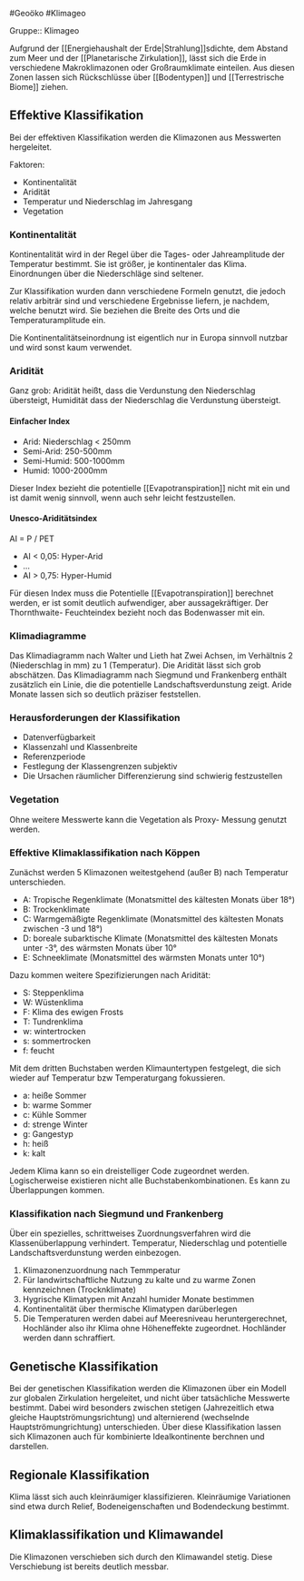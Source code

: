 #Geoöko #Klimageo 

Gruppe:: Klimageo

Aufgrund der [[Energiehaushalt der Erde|Strahlung]]sdichte, dem Abstand zum Meer und der [[Planetarische Zirkulation]], lässt sich die Erde in verschiedene Makroklimazonen oder Großraumklimate einteilen. Aus diesen Zonen lassen sich Rückschlüsse über [[Bodentypen]] und [[Terrestrische Biome]] ziehen.

## Effektive Klassifikation

Bei der effektiven Klassifikation werden die Klimazonen aus Messwerten hergeleitet.

Faktoren:
- Kontinentalität
- Aridität
- Temperatur und Niederschlag im Jahresgang
- Vegetation

### Kontinentalität

Kontinentalität wird in der Regel über die Tages- oder Jahreamplitude der Temperatur bestimmt. Sie ist größer, je kontinentaler das Klima. Einordnungen über die Niederschläge sind seltener.

Zur Klassifikation wurden dann verschiedene Formeln genutzt, die jedoch relativ arbiträr sind und verschiedene Ergebnisse liefern, je nachdem, welche benutzt wird. Sie beziehen die Breite des Orts und die Temperaturamplitude ein.

Die Kontinentalitätseinordnung ist eigentlich nur in Europa sinnvoll nutzbar und wird sonst kaum verwendet.

### Aridität

Ganz grob: Aridität heißt, dass die Verdunstung den Niederschlag übersteigt, Humidität dass der Niederschlag die Verdunstung übersteigt. 

#### Einfacher Index

- Arid: Niederschlag < 250mm
- Semi-Arid: 250-500mm
- Semi-Humid: 500-1000mm
- Humid: 1000-2000mm

Dieser Index bezieht die potentielle [[Evapotranspiration]] nicht mit ein und ist damit wenig sinnvoll, wenn auch sehr leicht festzustellen. 

#### Unesco-Ariditätsindex

AI = P / PET

- AI < 0,05: Hyper-Arid
- ...
- AI > 0,75: Hyper-Humid

Für diesen Index muss die Potentielle [[Evapotranspiration]] berechnet werden, er ist somit deutlich aufwendiger, aber aussagekräftiger. Der Thornthwaite- Feuchteindex bezieht noch das Bodenwasser mit ein.

### Klimadiagramme

Das Klimadiagramm nach Walter und Lieth hat Zwei Achsen, im Verhältnis 2 (Niederschlag in mm) zu 1 (Temperatur). Die Aridität lässt sich grob abschätzen. Das Klimadiagramm nach Siegmund und Frankenberg enthält zusätzlich ein Linie, die die potentielle Landschaftsverdunstung zeigt. Aride Monate lassen sich so deutlich präziser feststellen.

### Herausforderungen der Klassifikation

- Datenverfügbarkeit
- Klassenzahl und Klassenbreite
- Referenzperiode
- Festlegung der Klassengrenzen subjektiv
- Die Ursachen räumlicher Differenzierung sind schwierig festzustellen

### Vegetation

Ohne weitere Messwerte kann die Vegetation als Proxy- Messung genutzt werden.

### Effektive Klimaklassifikation nach Köppen

Zunächst werden 5 Klimazonen weitestgehend (außer B) nach Temperatur unterschieden.

- A: Tropische Regenklimate (Monatsmittel des kältesten Monats über 18°)
- B: Trockenklimate 
- C: Warmgemäßigte Regenklimate (Monatsmittel des kältesten Monats zwischen -3 und 18°)
- D: boreale subarktische Klimate (Monatsmittel des kältesten Monats unter -3°, des wärmsten Monats über 10°
- E: Schneeklimate (Monatsmittel des wärmsten Monats unter 10°)

Dazu kommen weitere Spezifizierungen nach Aridität:

- S: Steppenklima
- W: Wüstenklima
- F: Klima des ewigen Frosts
- T: Tundrenklima
- w: wintertrocken
- s: sommertrocken
- f: feucht

Mit dem dritten Buchstaben werden Klimauntertypen festgelegt, die sich wieder auf Temperatur bzw Temperaturgang fokussieren.

- a: heiße Sommer
- b: warme Sommer
- c: Kühle Sommer
- d: strenge Winter
- g: Gangestyp
- h: heiß
- k: kalt

Jedem Klima kann so ein dreistelliger Code zugeordnet werden. Logischerweise existieren nicht alle Buchstabenkombinationen. Es kann zu Überlappungen kommen.

### Klassifikation nach Siegmund und Frankenberg

Über ein spezielles, schrittweises Zuordnungsverfahren wird die Klassenüberlappung verhindert. Temperatur, Niederschlag und potentielle Landschaftsverdunstung werden einbezogen.

1. Klimazonenzuordnung nach Temmperatur
2. Für landwirtschaftliche Nutzung zu kalte und zu warme Zonen kennzeichnen (Trocknklimate)
3. Hygrische Klimatypen mit Anzahl humider Monate bestimmen
4. Kontinentalität über thermische Klimatypen darüberlegen
5. Die Temperaturen werden dabei auf Meeresniveau heruntergerechnet, Hochländer also ihr Klima ohne Höheneffekte zugeordnet. Hochländer werden dann schraffiert.


## Genetische Klassifikation

Bei der genetischen Klassifikation werden die Klimazonen über ein Modell zur globalen Zirkulation hergeleitet, und nicht über tatsächliche Messwerte bestimmt. Dabei wird besonders zwischen stetigen (Jahrezeitlich etwa gleiche Hauptströmungsrichtung) und alternierend (wechselnde Hauptströmungrichtung) unterschieden. Über diese Klassifikation lassen sich Klimazonen auch für kombinierte Idealkontinente berchnen und darstellen.

## Regionale Klassifikation

Klima lässt sich auch kleinräumiger klassifizieren. Kleinräumige Variationen sind etwa durch Relief, Bodeneigenschaften und Bodendeckung bestimmt.

## Klimaklassifikation und Klimawandel

Die Klimazonen verschieben sich durch den Klimawandel stetig. Diese Verschiebung ist bereits deutlich messbar.